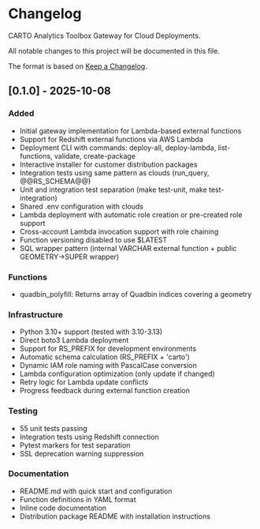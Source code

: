 # Changelog

CARTO Analytics Toolbox Gateway for Cloud Deployments.

All notable changes to this project will be documented in this file.

The format is based on [Keep a Changelog](https://keepachangelog.com/en/1.0.0/).

## [0.1.0] - 2025-10-08

### Added
- Initial gateway implementation for Lambda-based external functions
- Support for Redshift external functions via AWS Lambda
- Deployment CLI with commands: deploy-all, deploy-lambda, list-functions, validate, create-package
- Interactive installer for customer distribution packages
- Integration tests using same pattern as clouds (run_query, @@RS_SCHEMA@@)
- Unit and integration test separation (make test-unit, make test-integration)
- Shared .env configuration with clouds
- Lambda deployment with automatic role creation or pre-created role support
- Cross-account Lambda invocation support with role chaining
- Function versioning disabled to use $LATEST
- SQL wrapper pattern (internal VARCHAR external function + public GEOMETRY→SUPER wrapper)

### Functions
- quadbin_polyfill: Returns array of Quadbin indices covering a geometry

### Infrastructure
- Python 3.10+ support (tested with 3.10-3.13)
- Direct boto3 Lambda deployment
- Support for RS_PREFIX for development environments
- Automatic schema calculation (RS_PREFIX + 'carto')
- Dynamic IAM role naming with PascalCase conversion
- Lambda configuration optimization (only update if changed)
- Retry logic for Lambda update conflicts
- Progress feedback during external function creation

### Testing
- 55 unit tests passing
- Integration tests using Redshift connection
- Pytest markers for test separation
- SSL deprecation warning suppression

### Documentation
- README.md with quick start and configuration
- Function definitions in YAML format
- Inline code documentation
- Distribution package README with installation instructions
